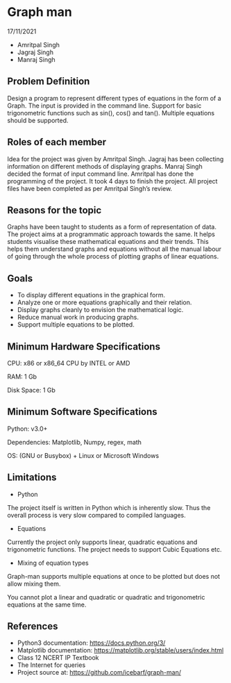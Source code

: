# Graph man

17/11/2021

- Amritpal Singh
- Jagraj Singh
- Manraj Singh

## Problem Definition

Design a program to represent different types of equations in the form of a Graph. The input is provided in the command line. Support for basic trigonometric functions such as sin(), cos() and tan(). Multiple equations should be supported.

## Roles of each member

Idea for the project was given by Amritpal Singh. Jagraj has been collecting information on different methods of displaying graphs. Manraj Singh decided the format of input command line. Amritpal has done the programming of the project. It took 4 days to finish the project. All project files have been completed as per Amritpal Singh’s review.

## Reasons for the topic

Graphs have been taught to students as a form of representation of data. The project aims at a programmatic approach towards the same. It helps students visualise these mathematical equations and their trends. This helps them understand graphs and equations without all the manual labour of going through the whole process of plotting graphs of linear equations.

## Goals

- To display different equations in the graphical form.
- Analyze one or more equations graphically and their relation.
- Display graphs cleanly to envision the mathematical logic.
- Reduce manual work in producing graphs.
- Support multiple equations to be plotted.

## Minimum Hardware Specifications

CPU: x86 or x86_64 CPU by INTEL or AMD

RAM: 1 Gb

Disk Space: 1 Gb

## Minimum Software Specifications

Python: v3.0+

Dependencies: Matplotlib, Numpy, regex, math

OS: (GNU or Busybox) + Linux or Microsoft Windows

## Limitations

- Python

The project itself is written in Python which is inherently slow. Thus the overall process is very slow compared to compiled languages.

- Equations

Currently the project only supports linear, quadratic equations and trigonometric functions. The project needs to support Cubic Equations etc.

- Mixing of equation types

Graph-man supports multiple equations at once to be plotted but does not allow mixing them.

You cannot plot a linear and quadratic or quadratic and trigonometric equations at the same time.

## References

- Python3 documentation: https://docs.python.org/3/
- Matplotlib documentation: https://matplotlib.org/stable/users/index.html
- Class 12 NCERT IP Textbook
- The Internet for queries
- Project source at: https://github.com/icebarf/graph-man/
